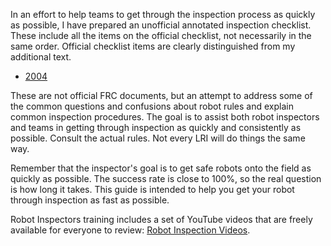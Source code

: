 In an effort to help teams to get through the inspection process as quickly as possible, I have prepared an unofficial annotated inspection checklist.
These include all the items on the official checklist, not necessarily in the same order.  Official checklist items are clearly distinguished from my additional text.

* [2004](2024.html)

These are not official FRC documents, but an attempt to address some of the common questions and confusions about robot rules and explain common inspection procedures.
The goal is to assist both robot inspectors and teams in getting through inspection as quickly and consistently as possible.
Consult the actual rules.
Not every LRI will do things the same way.

Remember that the inspector's goal is to get safe robots onto the field as quickly as possible.
The success rate is close to 100%, so the real question is how long it takes.
This guide is intended to help you get your robot through inspection as fast as possible.

Robot Inspectors training includes a set of YouTube videos that are freely available for everyone to review:
[Robot Inspection Videos](https://www.youtube.com/playlist?list=PLZT9pIgNOV6bjvvTgTTX3B4vGuJk1DsJs).